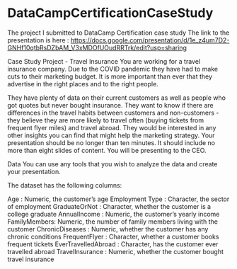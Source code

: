 # DataCampCertificationCaseStudy
The project I submitted to DataCamp Certification  case study
The link to the presentation is here : https://docs.google.com/presentation/d/1e_z4um7D2-GNHf10qtbRsDZbAM_V3xMDOfUOudRRTrk/edit?usp=sharing


Case Study Project - Travel Insurance
You are working for a travel insurance company. Due to the COVID pandemic they have had
to make cuts to their marketing budget. It is more important than ever that they advertise in
the right places and to the right people.


They have plenty of data on their current customers as well as people who got quotes but
never bought insurance. They want to know if there are differences in the travel habits
between customers and non-customers - they believe they are more likely to travel often
(buying tickets from frequent flyer miles) and travel abroad. They would be interested in any
other insights you can find that might help the marketing strategy.
Your presentation should be no longer than ten minutes. It should include no more than eight
slides of content. You will be presenting to the CEO.


Data
You can use any tools that you wish to analyze the data
and create your presentation. 

The dataset has the following columns:

Age :  Numeric, the customer’s age
Employment Type : Character, the sector of employment
GraduateOrNot : Character, whether the customer is a college graduate
AnnualIncome : Numeric, the customer’s yearly income
FamilyMembers:  Numeric, the number of family members living with the customer
ChronicDiseases :  Numeric, whether the customer has any chronic conditions
FrequentFlyer : Character, whether a customer books frequent tickets
EverTravelledAbroad : Character, has the customer ever travelled abroad
TravelInsurance : Numeric, whether the customer bought travel insurance
